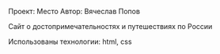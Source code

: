 Проект: Место
Автор: Вячеслав Попов

Сайт о достопримечательностях и путешествиях по России

Использованы технологии: html, css